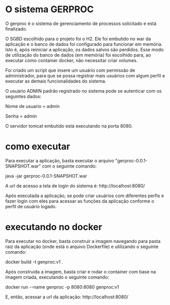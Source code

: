 # O sistema GERPROC

O gerproc é o sistema de gerenciamento de processos solicitado e está finalizado.

O SGBD escolhido para o projeto foi o H2. Ele foi embutido no war da aplicação e 
o banco de dados foi configurado para funcionar em memória. Isto é, após reiniciar 
a aplicação, os dados salvos são perdidos. Esse modo de utilização do banco 
de dados (em memória) foi escolhido para, ao executar como container docker, 
não necessitar criar volumes.

Foi criado um script que insere um usuário com permissão de administrador, para 
que se possa registrar mais usuários com algum perfil e executar as demais 
funcionalidades do sistema.

O usuário ADMIN padrão registrado no sistema pode se autenticar com os seguintes dados:
	
Nome de usuario = admin

Senha = admin

O servidor tomcat embutido está executando na porta 8080.

# como executar

Para executar a aplicação, basta executar o arquivo "gerproc-0.0.1-SNAPSHOT.war" com o seguinte comando:

java -jar gerproc-0.0.1-SNAPSHOT.war

A url de acesso a tela de login do sistema é: http://localhost:8080/

Após executada a aplicação, se pode criar usuários com diferentes perfis e fazer login 
com eles para acessar as funções da aplicação conforme o perfil de usuário logado.

# executando no docker

Para executar no docker, basta construir a imagem navegando para pasta raiz da aplicação 
(onde está o arquivo Dockerfile) e utilizando o seguinte comando:

docker build -t genproc:v1 .

Após construida a imagem, basta criar e rodar o container com base na imagem criada, executando 
o seguinte comando:

docker run --name genproc -p 8080:8080 genproc:v1

E, então, acessar a url da aplicação: http://localhost:8080/
